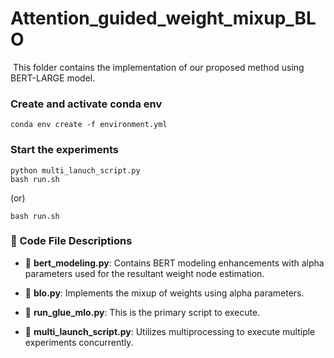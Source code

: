 # Attention_guided_weight_mixup_BLO
​
This folder contains the implementation of our proposed method using BERT-LARGE model.
​
### Create and activate conda env
```console
conda env create -f environment.yml
```
### Start the experiments
```console
python multi_lanuch_script.py
bash run.sh
```
(or)
```console
bash run.sh
```
### 📁 Code File Descriptions

- 📄 **bert_modeling.py**: Contains BERT modeling enhancements with alpha parameters used for the resultant weight node estimation.

- 📄 **blo.py**: Implements the mixup of weights using alpha parameters.

- 📄 **run_glue_mlo.py**: This is the primary script to execute.

- 📄 **multi_launch_script.py**: Utilizes multiprocessing to execute multiple experiments concurrently.
